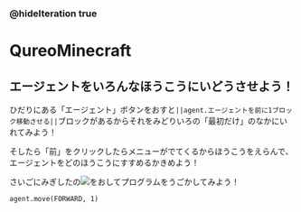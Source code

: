### @hideIteration true
# QureoMinecraft

## エージェントをいろんなほうこうにいどうさせよう！

ひだりにある「エージェント」ボタンをおすと``||agent.エージェントを前に1ブロック移動させる||``ブロックがあるからそれをみどりいろの「最初だけ」のなかにいれてみよう！

そしたら「前」をクリックしたらメニューがでてくるからほうこうをえらんで、エージェントをどのほうこうにすすめるかきめよう！

さいごにみぎしたの![](https://raw.githubusercontent.com/camp-minecraft/TechkidsCampTutorial/master/images/playbutton.png)をおしてプログラムをうごかしてみよう！

```ghost
agent.move(FORWARD, 1)
```